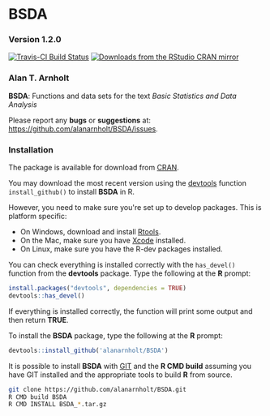 
BSDA
========

### Version 1.2.0

[![Travis-CI Build Status](https://travis-ci.org/alanarnholt/BSDA.svg?branch=master)](https://travis-ci.org/alanarnholt/BSDA)
[![Downloads from the RStudio CRAN mirror](http://cranlogs.r-pkg.org/badges/BSDA)](https://CRAN.R-project.org/package=BSDA)


### Alan T. Arnholt

**BSDA**: Functions and data sets for the text *Basic Statistics and Data Analysis*

Please report any **bugs** or **suggestions** at:
<https://github.com/alanarnholt/BSDA/issues>.

### Installation

The package is available for download from
[CRAN](https://CRAN.R-project.org/package=BSDA).

You may download the most recent version using the [devtools](https://github.com/hadley/devtools) function `install_github()` to install **BSDA** in R.

However, you need to make sure you're set up to develop packages. This is platform specific:

* On Windows, download and install [Rtools](https://cran.r-project.org/bin/windows/Rtools/).
* On the Mac, make sure you have [Xcode](https://developer.apple.com/xcode/) installed.
* On Linux, make sure you have the R-dev packages installed.

You can check everything is installed correctly with the `has_devel()` function from the **devtools** package. Type the following at 
the **R** prompt:


```r
install.packages("devtools", dependencies = TRUE)    
devtools::has_devel()
```

If everything is installed correctly, the function will print some output and then return **TRUE**.

To install the **BSDA** package, type the following at the **R** prompt:


```r
devtools::install_github('alanarnholt/BSDA')
```
    
It is possible to install **BSDA** with [GIT](http://git-scm.com/) and the **R CMD build** assuming you have GIT installed and the appropriate tools to build **R** from source.

```bash
git clone https://github.com/alanarnholt/BSDA.git
R CMD build BSDA
R CMD INSTALL BSDA_*.tar.gz
```

